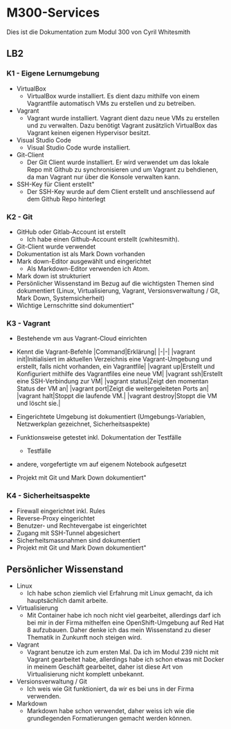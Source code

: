 # M300-Services

Dies ist die Dokumentation zum Modul 300 von Cyril Whitesmith

## LB2
### K1 - Eigene Lernumgebung
* VirtualBox
  * VirtualBox wurde installiert. Es dient dazu mithilfe von einem Vagrantfile automatisch VMs zu erstellen und zu betreiben.  
* Vagrant
  * Vagrant wurde installiert. Vagrant dient dazu neue VMs zu erstellen und zu verwalten. Dazu benötigt Vagrant zusätzlich VirtualBox das Vagrant keinen eigenen Hypervisor besitzt.
* Visual Studio Code
  * Visual Studio Code wurde installiert.
* Git-Client
  * Der Git Client wurde installiert. Er wird verwendet um das lokale Repo mit Github zu synchronisieren und um Vagrant zu behdienen, da man Vagrant nur über die Konsole verwalten kann.
* SSH-Key für Client erstellt"
  * Der SSH-Key wurde auf dem Client erstellt und anschliessend auf dem Github Repo hinterlegt

### K2 - Git
* GitHub oder Gitlab-Account ist erstellt
  * Ich habe einen Github-Account erstellt (cwhitesmith).
* Git-Client wurde verwendet
* Dokumentation ist als Mark Down vorhanden
* Mark down-Editor ausgewählt und eingerichtet
  * Als Markdown-Editor verwenden ich Atom.
* Mark down ist strukturiert
* Persönlicher Wissenstand im Bezug auf die wichtigsten Themen sind dokumentiert (Linux, Virtualisierung, Vagrant, Versionsverwaltung / Git, Mark Down, Systemsicherheit)
* Wichtige Lernschritte sind dokumentiert"

### K3 - Vagrant
* Bestehende vm aus Vagrant-Cloud einrichten
* Kennt die Vagrant-Befehle
|Command|Erklärung|
|-|-|
|vagrant init|Initialisiert im aktuellen Verzeichnis eine Vagrant-Umgebung und erstellt, falls nicht vorhanden, ein Vagrantfile|
|vagrant up|Erstellt und Konfiguriert mithilfe des Vagrantfiles eine neue VM|
|vagrant ssh|Erstellt eine SSH-Verbindung zur VM|
|vagrant status|Zeigt den momentan Status der VM an|
|vagrant port|Zeigt die weitergeleiteten Ports an|
|vagrant halt|Stoppt die laufende VM.|
|vagrant destroy|Stoppt die VM und löscht sie.|

* Eingerichtete Umgebung ist dokumentiert (Umgebungs-Variablen, Netzwerkplan gezeichnet, Sicherheitsaspekte)
* Funktionsweise getestet inkl. Dokumentation der Testfälle
  * Testfälle
* andere, vorgefertigte vm auf eigenem Notebook aufgesetzt
* Projekt mit Git und Mark Down dokumentiert"

### K4 - Sicherheitsaspekte
* Firewall eingerichtet inkl. Rules
* Reverse-Proxy eingerichtet
* Benutzer- und Rechtevergabe ist eingerichtet
* Zugang mit SSH-Tunnel abgesichert
* Sicherheitsmassnahmen sind dokumentiert
* Projekt mit Git und Mark Down dokumentiert"

## Persönlicher Wissenstand
* Linux
  * Ich habe schon ziemlich viel Erfahrung mit Linux gemacht, da ich hauptsächlich damit arbeite.
* Virtualisierung
  * Mit Container habe ich noch nicht viel gearbeitet, allerdings darf ich bei mir in der Firma mithelfen eine OpenShift-Umgebung auf Red Hat 8 aufzubauen. Daher denke ich das mein Wissenstand zu dieser Thematik in Zunkunft noch steigen wird.  
* Vagrant
  * Vagrant benutze ich zum ersten Mal. Da ich im Modul 239 nicht mit Vagrant gearbeitet habe, allerdings habe ich schon etwas mit Docker in meinem Geschäft gearbeitet, daher ist diese Art von Virtualisierung nicht komplett unbekannt.
* Versionsverwaltung / Git
  * Ich weis wie Git funktioniert, da wir es bei uns in der Firma verwenden.
* Markdown
  * Markdown habe schon verwendet, daher weiss ich wie die grundlegenden Formatierungen gemacht werden können.
